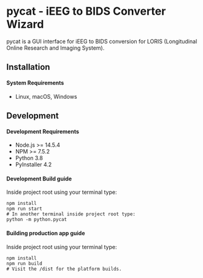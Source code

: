 # pycat - iEEG to BIDS Converter Wizard

pycat is a GUI interface for iEEG to BIDS conversion for LORIS (Longitudinal Online Research and Imaging System).

## Installation

#### System Requirements

 * Linux, macOS, Windows

## Development

#### Development Requirements

 * Node.js >= 14.5.4
 * NPM >= 7.5.2
 * Python 3.8
 * PyInstaller 4.2

#### Development Build guide

Inside project root using your terminal type:
```
npm install
npm run start
# In another terminal inside project root type:
python -m python.pycat
```

#### Building production app guide

Inside project root using your terminal type:
```
npm install
npm run build
# Visit the /dist for the platform builds.
```
